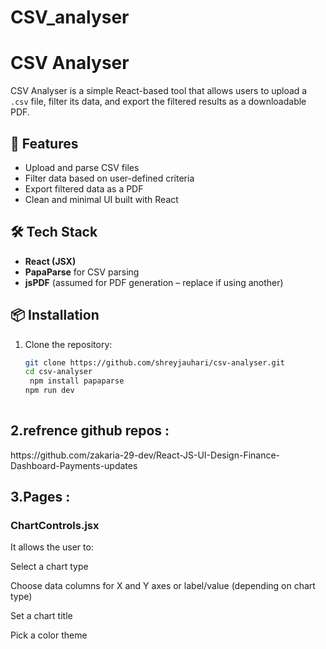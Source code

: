 # CSV_analyser

# CSV Analyser

CSV Analyser is a simple React-based tool that allows users to upload a `.csv` file, filter its data, and export the filtered results as a downloadable PDF.

## 🚀 Features

- Upload and parse CSV files
- Filter data based on user-defined criteria
- Export filtered data as a PDF
- Clean and minimal UI built with React

## 🛠 Tech Stack

- **React (JSX)**
- **PapaParse** for CSV parsing
- **jsPDF** (assumed for PDF generation – replace if using another)

## 📦 Installation

1. Clone the repository:

   ```bash
   git clone https://github.com/shreyjauhari/csv-analyser.git
   cd csv-analyser
    npm install papaparse
   npm run dev
  

<h2>2.refrence github repos :</h2>
https://github.com/zakaria-29-dev/React-JS-UI-Design-Finance-Dashboard-Payments-updates


<h2>3.Pages :</h2>

<h3>ChartControls.jsx</h3>
It allows the user to:

Select a chart type

Choose data columns for X and Y axes or label/value (depending on chart type)

Set a chart title

Pick a color theme



